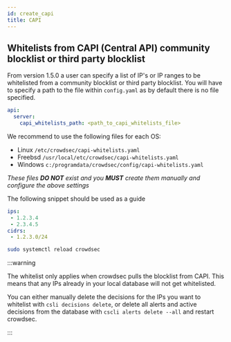 ```yaml
---
id: create_capi
title: CAPI
---
```


## Whitelists from CAPI (Central API) community blocklist or third party blocklist

From version 1.5.0 a user can specify a list of IP's or IP ranges to be whitelisted from a community blocklist or third party blocklist. You will have to specify a path to the file within `config.yaml` as by default there is no file specified.

```yaml
api:
  server:
    capi_whitelists_path: <path_to_capi_whitelists_file>
```

We recommend to use the following files for each OS:

- Linux `/etc/crowdsec/capi-whitelists.yaml` 
- Freebsd `/usr/local/etc/crowdsec/capi-whitelists.yaml` 
- Windows `c:/programdata/crowdsec/config/capi-whitelists.yaml`

*These files **DO NOT** exist and you **MUST** create them manually and configure the above settings*

The following snippet should be used as a guide

```yaml
ips:
 - 1.2.3.4
 - 2.3.4.5
cidrs:
 - 1.2.3.0/24
```

```bash title="Reload CrowdSec"
sudo systemctl reload crowdsec
```

:::warning

The whitelist only applies when crowdsec pulls the blocklist from CAPI. This means that any IPs already in your local database will not get whitelisted.

You can either manually delete the decisions for the IPs you want to whitelist with `csli decisions delete`, or delete all alerts and active decisions from the database with `cscli alerts delete --all` and restart crowdsec.

:::
